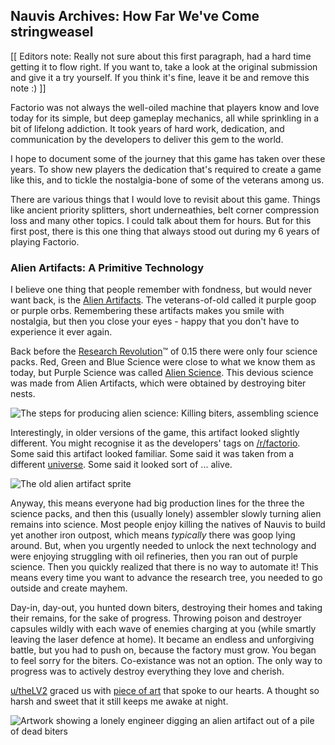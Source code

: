 ## Nauvis Archives: How Far We've Come <author>stringweasel</author>

[[ Editors note: Really not sure about this first paragraph, had a hard time getting it to flow right. If you want to, take a look at the original submission and give it a try yourself. If you think it's fine, leave it be and remove this note :) ]]

Factorio was not always the well-oiled machine that players know and love today for its simple, but deep gameplay mechanics, all while sprinkling in a bit of lifelong addiction. It took years of hard work, dedication, and communication by the developers to deliver this gem to the world.

I hope to document some of the journey that this game has taken over these years. To show new players the dedication that's required to create a game like this, and to tickle the nostalgia-bone of some of the veterans among us.

There are various things that I would love to revisit about this game. Things like ancient priority splitters, short underneathies, belt corner compression loss and many other topics. I could talk about them for hours. But for this first post, there is this one thing that always stood out during my 6 years of playing Factorio.

### Alien Artifacts: A Primitive Technology

I believe one thing that people remember with fondness, but would never want back, is the [Alien Artifacts](https://wiki.factorio.com/Alien_artifact). The veterans-of-old called it purple goop or purple orbs. Remembering these artifacts makes you smile with nostalgia, but then you close your eyes - happy that you don't have to experience it ever again.

Back before the [Research Revolution](https://www.factorio.com/blog/post/fff-159)™ of 0.15 there were only four science packs. Red, Green and Blue Science were close to what we know them as today, but Purple Science was called [Alien Science](https://wiki.factorio.com/Alien_science_pack). This devious science was made from Alien Artifacts, which were obtained by destroying biter nests.

![The steps for producing alien science: Killing biters, assembling science](https://media.alt-f4.blog/ALTF4/6/alien_science_production.png)

Interestingly, in older versions of the game, this artifact looked slightly different. You might recognise it as the developers' tags on [/r/factorio](https://www.reddit.com/r/factorio). Some said this artifact looked familiar. Some said it was taken from a different [universe](https://www.reddit.com/r/factorio/comments/526zwk/i_found_the_source_of_the_alien_artifact/). Some said it looked sort of ... alive.

![The old alien artifact sprite](https://media.alt-f4.blog/ALTF4/6/purple_orb.png)

Anyway, this means everyone had big production lines for the three the science packs, and then this (usually lonely) assembler slowly turning alien remains into science. Most people enjoy killing the natives of Nauvis to build yet another iron outpost, which means *typically* there was goop lying around. But, when you urgently  needed to unlock the next technology and were enjoying struggling with oil refineries, then you ran out of purple science. Then you quickly realized that there is no way to automate it! This means every time you want to advance the research tree, you needed to go outside and create mayhem.

Day-in, day-out, you hunted down biters, destroying their homes and taking their remains, for the sake of progress. Throwing poison and destroyer capsules wildly with each wave of enemies charging at you (while smartly leaving the laser defence at home). It became an endless and unforgiving battle, but you had to push on, because the factory must grow. You began to feel sorry for the biters. Co-existance was not an option. The only way to progress was to actively destroy everything they love and cherish.

[u/theLV2](https://www.reddit.com/user/theLV2/) graced us with [piece of art](https://www.reddit.com/r/factorio/comments/674kkq/a_tribute_to_the_purple_orb_fanart/) that spoke to our hearts. A thought so harsh and sweet that it still keeps me awake at night.

![Artwork showing a lonely engineer digging an alien artifact out of a pile of dead biters](https://media.alt-f4.blog/ALTF4/6/tribute_to_the_purple_orb.jpg)